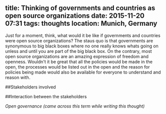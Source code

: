 title: Thinking of governments and countries as open source organizations
date: 2015-11-20 07:31
tags: thoughts
location: Munich, Germany
---

Just for a moment, think, what would it be like if governments and countries were open source organizations? The staus quo is that governments are synonymous to big black boxes where no one really knows whats going on unless and until you are part of the big black box. On the contrary, most open source organizations are an amazing expression of freedom and openness. Wouldn't it be great that all the policies would be made in the open, the processes would be listed out in the open and the reason for policies being made would also be available for everyone to understand and reason with.

##Stakeholders involved

##Interaction between the stakeholders

_Open governance (came across this term while writing this thought)_